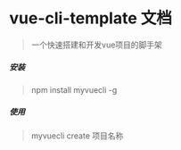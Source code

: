 # vue-cli-template 文档
> 一个快速搭建和开发vue项目的脚手架

##### 安装
> npm install myvuecli -g

##### 使用
> myvuecli create 项目名称